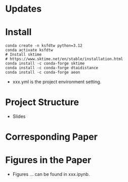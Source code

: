 # Updates

# Install
```
conda create -n ksfdtw python=3.12
conda activate ksfdtw
# Install sktime
# https://www.sktime.net/en/stable/installation.html
conda install -c conda-forge sktime  
conda install -c conda-forge dtaidistance
conda install -c conda-forge aeon
```
- xxx.yml is the project environment setting.
# Project Structure
- Slides

# Corresponding Paper

# Figures in the Paper
- Figures ... can be found in xxx.ipynb.